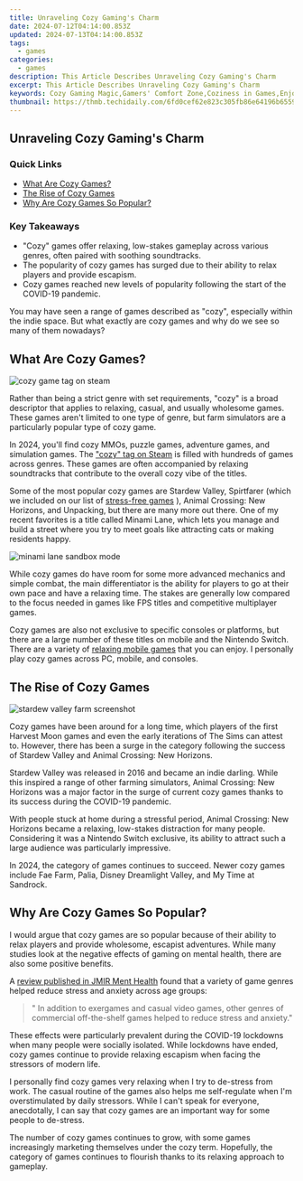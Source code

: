 ```yaml
---
title: Unraveling Cozy Gaming's Charm
date: 2024-07-12T04:14:00.853Z
updated: 2024-07-13T04:14:00.853Z
tags:
  - games
categories:
  - games
description: This Article Describes Unraveling Cozy Gaming's Charm
excerpt: This Article Describes Unraveling Cozy Gaming's Charm
keywords: Cozy Gaming Magic,Gamers' Comfort Zone,Coziness in Games,Enjoyable Gameplay,Warming Virtual Worlds,Relaxed Gaming Experience,Pleasant Gamer Interaction
thumbnail: https://thmb.techidaily.com/6fd0cef62e823c305fb86e64196b6559e3c33c787060e717fb517085eb725bc3.jpg
---
```


## Unraveling Cozy Gaming's Charm

### Quick Links

* [What Are Cozy Games?](#what-are-cozy-games)
* [The Rise of Cozy Games](#the-rise-of-cozy-games)
* [Why Are Cozy Games So Popular?](#why-are-cozy-games-so-popular)

### Key Takeaways

* "Cozy" games offer relaxing, low-stakes gameplay across various genres, often paired with soothing soundtracks.
* The popularity of cozy games has surged due to their ability to relax players and provide escapism.
* Cozy games reached new levels of popularity following the start of the COVID-19 pandemic.

 You may have seen a range of games described as "cozy", especially within the indie space. But what exactly are cozy games and why do we see so many of them nowadays?

## What Are Cozy Games?

![cozy game tag on steam](https://static1.makeuseofimages.com/wordpress/wp-content/uploads/2024/04/cozy-game-tag-on-steam.jpg)

 Rather than being a strict genre with set requirements, "cozy" is a broad descriptor that applies to relaxing, casual, and usually wholesome games. These games aren't limited to one type of genre, but farm simulators are a particularly popular type of cozy game.

 In 2024, you'll find cozy MMOs, puzzle games, adventure games, and simulation games. The ["cozy" tag on Steam](https://store.steampowered.com/tags/en/Cozy/) is filled with hundreds of games across genres. These games are often accompanied by relaxing soundtracks that contribute to the overall cozy vibe of the titles.

 Some of the most popular cozy games are Stardew Valley, Spirtfarer (which we included on our list of [stress-free games](https://www.makeuseof.com/relaxing-games-to-improve-mental-health/) ), Animal Crossing: New Horizons, and Unpacking, but there are many more out there. One of my recent favorites is a title called Minami Lane, which lets you manage and build a street where you try to meet goals like attracting cats or making residents happy.

![minami lane sandbox mode](https://static1.makeuseofimages.com/wordpress/wp-content/uploads/2024/04/minami-lane-sandbox-mode.jpg)

 While cozy games do have room for some more advanced mechanics and simple combat, the main differentiator is the ability for players to go at their own pace and have a relaxing time. The stakes are generally low compared to the focus needed in games like FPS titles and competitive multiplayer games.

 Cozy games are also not exclusive to specific consoles or platforms, but there are a large number of these titles on mobile and the Nintendo Switch. There are a variety of [relaxing mobile games](https://www.makeuseof.com/relaxing-mobile-games/) that you can enjoy. I personally play cozy games across PC, mobile, and consoles.

## The Rise of Cozy Games
![stardew valley farm screenshot](https://static1.makeuseofimages.com/wordpress/wp-content/uploads/2024/04/stardew-valley-farm-screenshot.jpg)

 Cozy games have been around for a long time, which players of the first Harvest Moon games and even the early iterations of The Sims can attest to. However, there has been a surge in the category following the success of Stardew Valley and Animal Crossing: New Horizons.

 Stardew Valley was released in 2016 and became an indie darling. While this inspired a range of other farming simulators, Animal Crossing: New Horizons was a major factor in the surge of current cozy games thanks to its success during the COVID-19 pandemic.

 With people stuck at home during a stressful period, Animal Crossing: New Horizons became a relaxing, low-stakes distraction for many people. Considering it was a Nintendo Switch exclusive, its ability to attract such a large audience was particularly impressive.

 In 2024, the category of games continues to succeed. Newer cozy games include Fae Farm, Palia, Disney Dreamlight Valley, and My Time at Sandrock.

## Why Are Cozy Games So Popular?

 I would argue that cozy games are so popular because of their ability to relax players and provide wholesome, escapist adventures. While many studies look at the negative effects of gaming on mental health, there are also some positive benefits.

 A [review published in JMIR Ment Health](https://www.ncbi.nlm.nih.gov/pmc/articles/PMC8406113/) found that a variety of game genres helped reduce stress and anxiety across age groups:

> " In addition to exergames and casual video games, other genres of commercial off-the-shelf games helped to reduce stress and anxiety."

 These effects were particularly prevalent during the COVID-19 lockdowns when many people were socially isolated. While lockdowns have ended, cozy games continue to provide relaxing escapism when facing the stressors of modern life.

 I personally find cozy games very relaxing when I try to de-stress from work. The casual routine of the games also helps me self-regulate when I'm overstimulated by daily stressors. While I can't speak for everyone, anecdotally, I can say that cozy games are an important way for some people to de-stress.

 The number of cozy games continues to grow, with some games increasingly marketing themselves under the cozy term. Hopefully, the category of games continues to flourish thanks to its relaxing approach to gameplay.


<ins class="adsbygoogle"
     style="display:block"
     data-ad-format="autorelaxed"
     data-ad-client="ca-pub-7571918770474297"
     data-ad-slot="1223367746"></ins>



<ins class="adsbygoogle"
     style="display:block"
     data-ad-client="ca-pub-7571918770474297"
     data-ad-slot="8358498916"
     data-ad-format="auto"
     data-full-width-responsive="true"></ins>




